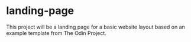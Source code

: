 # landing-page
This project will be a landing page for a basic website layout based on an example template from The Odin Project.
